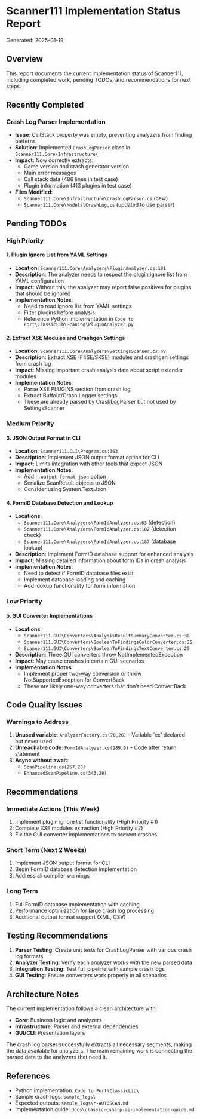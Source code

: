 # Scanner111 Implementation Status Report

Generated: 2025-01-19

## Overview

This report documents the current implementation status of Scanner111, including completed work, pending TODOs, and recommendations for next steps.

## Recently Completed

### Crash Log Parser Implementation
- **Issue**: CallStack property was empty, preventing analyzers from finding patterns
- **Solution**: Implemented `CrashLogParser` class in `Scanner111.Core\Infrastructure\`
- **Impact**: Now correctly extracts:
  - Game version and crash generator version
  - Main error messages
  - Call stack data (486 lines in test case)
  - Plugin information (413 plugins in test case)
- **Files Modified**:
  - `Scanner111.Core\Infrastructure\CrashLogParser.cs` (new)
  - `Scanner111.Core\Models\CrashLog.cs` (updated to use parser)

## Pending TODOs

### High Priority

#### 1. Plugin Ignore List from YAML Settings
- **Location**: `Scanner111.Core\Analyzers\PluginAnalyzer.cs:181`
- **Description**: The analyzer needs to respect the plugin ignore list from YAML configuration
- **Impact**: Without this, the analyzer may report false positives for plugins that should be ignored
- **Implementation Notes**: 
  - Need to read ignore list from YAML settings
  - Filter plugins before analysis
  - Reference Python implementation in `Code to Port\ClassicLib\ScanLog\PluginAnalyzer.py`

#### 2. Extract XSE Modules and Crashgen Settings
- **Location**: `Scanner111.Core\Analyzers\SettingsScanner.cs:49`
- **Description**: Extract XSE (F4SE/SKSE) modules and crashgen settings from crash log
- **Impact**: Missing important crash analysis data about script extender modules
- **Implementation Notes**:
  - Parse XSE PLUGINS section from crash log
  - Extract Buffout/Crash Logger settings
  - These are already parsed by CrashLogParser but not used by SettingsScanner

### Medium Priority

#### 3. JSON Output Format in CLI
- **Location**: `Scanner111.CLI\Program.cs:363`
- **Description**: Implement JSON output format option for CLI
- **Impact**: Limits integration with other tools that expect JSON
- **Implementation Notes**:
  - Add `--output-format json` option
  - Serialize ScanResult objects to JSON
  - Consider using System.Text.Json

#### 4. FormID Database Detection and Lookup
- **Locations**: 
  - `Scanner111.Core\Analyzers\FormIdAnalyzer.cs:63` (detection)
  - `Scanner111.Core\Analyzers\FormIdAnalyzer.cs:182` (detection check)
  - `Scanner111.Core\Analyzers\FormIdAnalyzer.cs:187` (database lookup)
- **Description**: Implement FormID database support for enhanced analysis
- **Impact**: Missing detailed information about form IDs in crash analysis
- **Implementation Notes**:
  - Need to detect if FormID database files exist
  - Implement database loading and caching
  - Add lookup functionality for form information

### Low Priority

#### 5. GUI Converter Implementations
- **Locations**:
  - `Scanner111.GUI\Converters\AnalysisResultSummaryConverter.cs:38`
  - `Scanner111.GUI\Converters\BooleanToFindingsColorConverter.cs:25`
  - `Scanner111.GUI\Converters\BooleanToFindingsTextConverter.cs:25`
- **Description**: Three GUI converters throw NotImplementedException
- **Impact**: May cause crashes in certain GUI scenarios
- **Implementation Notes**:
  - Implement proper two-way conversion or throw NotSupportedException for ConvertBack
  - These are likely one-way converters that don't need ConvertBack

## Code Quality Issues

### Warnings to Address
1. **Unused variable**: `AnalyzerFactory.cs(70,26)` - Variable 'ex' declared but never used
2. **Unreachable code**: `FormIdAnalyzer.cs(189,9)` - Code after return statement
3. **Async without await**: 
   - `ScanPipeline.cs(257,28)`
   - `EnhancedScanPipeline.cs(343,28)`

## Recommendations

### Immediate Actions (This Week)
1. Implement plugin ignore list functionality (High Priority #1)
2. Complete XSE modules extraction (High Priority #2)
3. Fix the GUI converter implementations to prevent crashes

### Short Term (Next 2 Weeks)
1. Implement JSON output format for CLI
2. Begin FormID database detection implementation
3. Address all compiler warnings

### Long Term
1. Full FormID database implementation with caching
2. Performance optimization for large crash log processing
3. Additional output format support (XML, CSV)

## Testing Recommendations

1. **Parser Testing**: Create unit tests for CrashLogParser with various crash log formats
2. **Analyzer Testing**: Verify each analyzer works with the new parsed data
3. **Integration Testing**: Test full pipeline with sample crash logs
4. **GUI Testing**: Ensure converters work properly in all scenarios

## Architecture Notes

The current implementation follows a clean architecture with:
- **Core**: Business logic and analyzers
- **Infrastructure**: Parser and external dependencies
- **GUI/CLI**: Presentation layers

The crash log parser successfully extracts all necessary segments, making the data available for analyzers. The main remaining work is connecting the parsed data to the analyzers that need it.

## References

- Python implementation: `Code to Port\ClassicLib\`
- Sample crash logs: `sample_logs\`
- Expected outputs: `sample_logs\*-AUTOSCAN.md`
- Implementation guide: `docs\classic-csharp-ai-implementation-guide.md`